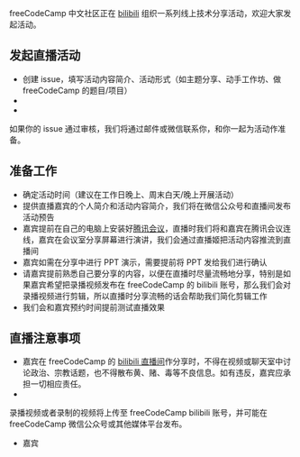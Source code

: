 freeCodeCamp 中文社区正在 [bilibili](https://space.bilibili.com/335505768) 组织一系列线上技术分享活动，欢迎大家发起活动。

## 发起直播活动
- 创建 issue，填写活动内容简介、活动形式（如主题分享、动手工作坊、做 freeCodeCamp 的题目/项目）
- 
- 

如果你的 issue 通过审核，我们将通过邮件或微信联系你，和你一起为活动作准备。
## 准备工作
- 确定活动时间（建议在工作日晚上、周末白天/晚上开展活动）
- 提供直播嘉宾的个人简介和活动内容简介，我们将在微信公众号和直播间发布活动预告
- 嘉宾提前在自己的电脑上安装好[腾讯会议](https://meeting.tencent.com/download-center.html)，直播时我们将和嘉宾在腾讯会议连线，嘉宾在会议室分享屏幕进行演讲，我们会通过直播姬把活动内容推流到直播间
- 嘉宾如需在分享中进行 PPT 演示，需要提前将 PPT 发给我们进行确认
- 请嘉宾提前熟悉自己要分享的内容，以便在直播时尽量流畅地分享，特别是如果嘉宾希望把录播视频发布在 freeCodeCamp 的 bilibili 账号，那么我们会对录播视频进行剪辑，所以直播时分享流畅的话会帮助我们简化剪辑工作
- 我们会和嘉宾预约时间提前测试直播效果

## 直播注意事项
- 嘉宾在 freeCodeCamp 的 [bilibili 直播间](https://live.bilibili.com/22218677)作分享时，不得在视频或聊天室中讨论政治、宗教话题，也不得散布黄、赌、毒等不良信息。如有违反，嘉宾应承担一切相应责任。
- 

录播视频或者录制的视频将上传至 freeCodeCamp bilibili 账号，并可能在 freeCodeCamp 微信公众号或其他媒体平台发布。
- 嘉宾
